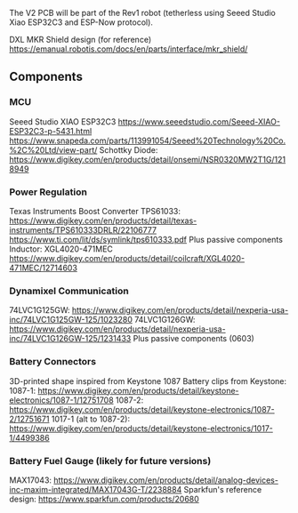 The V2 PCB will be part of the Rev1 robot (tetherless using Seeed Studio Xiao ESP32C3 and ESP-Now protocol).

DXL MKR Shield design (for reference)
https://emanual.robotis.com/docs/en/parts/interface/mkr_shield/

## Components

### MCU
Seeed Studio XIAO ESP32C3
https://www.seeedstudio.com/Seeed-XIAO-ESP32C3-p-5431.html
https://www.snapeda.com/parts/113991054/Seeed%20Technology%20Co.%2C%20Ltd/view-part/
Schottky Diode:
https://www.digikey.com/en/products/detail/onsemi/NSR0320MW2T1G/1218949
### Power Regulation
Texas Instruments Boost Converter
TPS61033: 
https://www.digikey.com/en/products/detail/texas-instruments/TPS610333DRLR/22106777
https://www.ti.com/lit/ds/symlink/tps610333.pdf
Plus passive components
Inductor: XGL4020-471MEC
https://www.digikey.com/en/products/detail/coilcraft/XGL4020-471MEC/12714603
### Dynamixel Communication
74LVC1G125GW: https://www.digikey.com/en/products/detail/nexperia-usa-inc/74LVC1G125GW-125/1023280
74LVC1G126GW: https://www.digikey.com/en/products/detail/nexperia-usa-inc/74LVC1G126GW-125/1231433
Plus passive components (0603)
### Battery Connectors
3D-printed shape inspired from Keystone 1087
Battery clips from Keystone:
1087-1: https://www.digikey.com/en/products/detail/keystone-electronics/1087-1/12751708
1087-2: https://www.digikey.com/en/products/detail/keystone-electronics/1087-2/12751671
1017-1 (alt to 1087-2): https://www.digikey.com/en/products/detail/keystone-electronics/1017-1/4499386
### Battery Fuel Gauge (likely for future versions)
MAX17043: https://www.digikey.com/en/products/detail/analog-devices-inc-maxim-integrated/MAX17043G-T/2238884
Sparkfun's reference design: https://www.sparkfun.com/products/20680